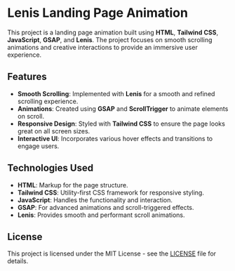 # Lenis Landing Page Animation

This project is a landing page animation built using **HTML**, **Tailwind CSS**, **JavaScript**, **GSAP**, and **Lenis**. The project focuses on smooth scrolling animations and creative interactions to provide an immersive user experience.

## Features

- **Smooth Scrolling**: Implemented with **Lenis** for a smooth and refined scrolling experience.
- **Animations**: Created using **GSAP** and **ScrollTrigger** to animate elements on scroll.
- **Responsive Design**: Styled with **Tailwind CSS** to ensure the page looks great on all screen sizes.
- **Interactive UI**: Incorporates various hover effects and transitions to engage users.

## Technologies Used

- **HTML**: Markup for the page structure.
- **Tailwind CSS**: Utility-first CSS framework for responsive styling.
- **JavaScript**: Handles the functionality and interaction.
- **GSAP**: For advanced animations and scroll-triggered effects.
- **Lenis**: Provides smooth and performant scroll animations.

## License

This project is licensed under the MIT License - see the [LICENSE](LICENSE) file for details.
